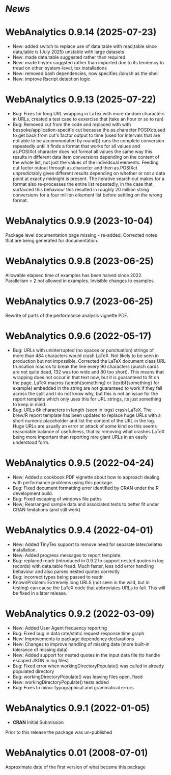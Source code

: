 # *News*

# WebAnalytics 0.9.14 (2025-07-23)

* New: added switch to replace use of data.table with read,table since data,table is (July 2025) unstable with large datasets
* New: made data.table suggested rather than required
* New: made tinytex suggsted rather than imported due to its tendency to tread on other, system-level, tex installations
* New: removed bash dependencies, now specifies /bin/sh as the shell
* New: improve Rscript detection logic 

# WebAnalytics 0.9.13 (2025-07-22)

* Bug: Fixes for long URL wrapping in LaTex with more random characters in URLs, created a test case to exxercise that (take an hour or so to run)
* Bug: Removed cut from the code and replaced with with bespoke/application-specific cut because the as.character.POSIXctused to get back from cut's factor 
output to time (used for intervals that are not able to be accommodated by round()) runs the complete conversion repeatedly until it finds a format that works for all values and as.POSIXct.character does not format all values the same way this results in different data item conversions depending on the content of the whole list, not just the values of the individsual elements.  Feeding cut factor outout through as.character and then as.POSIXct unpredictably gives different results depending on whether or not a data point at exactly midnight is present.  The iterative search cut makes for a format also re-processes the entire list repeatedly, in the case that surfavced this behaviour this resulted in roughly 20 million string conversions for a four million elkement list before settling on the wrong format.  

# WebAnalytics 0.9.9 (2023-10-04)

Package level documentation page missing - re-added.  Corrected notes that are being generated for documentation.

# WebAnalytics 0.9.8 (2023-06-25)

Allowable elapsed time of examples has been halved since 2022.  Parallelism > 2 
not allowed in examples.  Invisible changes to examples.

# WebAnalytics 0.9.7 (2023-06-25)

Rewrite of parts of the performance analysis vignette PDF.   

# WebAnalytics 0.9.6 (2022-05-17)

* Bug: URLs with uninterrupted (no spaces or punctuation) strings of more than 484 characters would crash LaTeX.  Not likely to be seen in production but not impossible.  Corrected the LaTeX document class URL truncation macros to break the line every 90 characters (punch cards are not quite dead, 132 was too wide and 80 too short).  This means that wrapping does not occur in that text now, but it is guaranteed to fit on the page.  LaTeX macros (\emph{something} or \textbf{something} for example) embedded in the string are not guaranteed to work if they fall across the split and I do not know why, but this is not an issue for the report template which only uses this for URL strings, its just something to keep in mind.  
* Bug: URLs 6k characters in length (seen in logs) crash LaTeX.  The brew/R report template has been updated to replace huge URLs with a short numeric placeholder and list the content of the URL in the log.  Huge URLs are usually an error or attack of some kind so this seems reasonable balance of usefulness, that is: removing what crashes LaTeX being more important than reporting rare giant URLs in an easily understood form.  

# WebAnalytics 0.9.5 (2022-04-24)

* New: Added a cookbook PDF vignette about how to approach dealing with performance problems using this package.  
* Bug: Fixed document formatting error identified by CRAN under the R development build.  
* Bug: Fixed escaping of windows file paths
* New; Rearranged sample data and associated tests to better fit under CRAN limitations (and still work) 

# WebAnalytics 0.9.4 (2022-04-01)

* New: Added TinyTex support to remove need for separate latex/xelatex installation.
* New: Added progress messages to report template.
* Bug: replaced readr (introduced in 0.9.2 to support nested quotes in log records) with data.table fread.  Much faster, less odd error handling behaviour and also parses nested quotes correctly  
* Bug: incorrect types being passed to readr
* KnownProblem: Extremely long URLS (not seen in the wild, but in testing) can cause the LaTeX code that abbreviates URLs to fail.  This will be fixed in a later release.  

# WebAnalytics 0.9.2 (2022-03-09)

* New: Added User Agent frequency reporting
* Bug: Fixed bug in data rate/static request response time graph 
* New: Improvements to package dependency declarations
* New: Changes to improve handling of missing data (more built-in tolerance of missing data)
* New: Added support for nested quotes in the input data file (to handle escaped JSON in log files)
* Bug: Fixed error when workingDirectoryPopulate() was called in already populated directory
* Bug: workingDirectoryPopulate() was leaving files open, fixed
* New: workingDirectoryPopulate() tests added
* Bug: Fixes to minor typographical and grammatical errors 

# WebAnalytics 0.9.1 (2022-01-05)

* **CRAN** Initial Submission

Prior to this release the package was un-published

# WebAnalytics 0.01 (2008-07-01)

Approximate date of the first version of what became this package 


